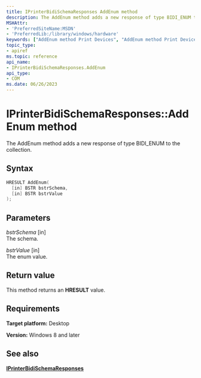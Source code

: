 ```yaml
---
title: IPrinterBidiSchemaResponses AddEnum method
description: The AddEnum method adds a new response of type BIDI_ENUM to the collection.
MSHAttr:
- 'PreferredSiteName:MSDN'
- 'PreferredLib:/library/windows/hardware'
keywords: ["AddEnum method Print Devices", "AddEnum method Print Devices , IPrinterBidiSchemaResponses interface", "IPrinterBidiSchemaResponses interface Print Devices , AddEnum method"]
topic_type:
- apiref
ms.topic: reference
api_name:
- IPrinterBidiSchemaResponses.AddEnum
api_type:
- COM
ms.date: 06/26/2023
---
```


# IPrinterBidiSchemaResponses::AddEnum method

The AddEnum method adds a new response of type BIDI_ENUM to the collection.

## Syntax

```cpp
HRESULT AddEnum(
  [in] BSTR bstrSchema,
  [in] BSTR bstrValue
);
```

## Parameters

*bstrSchema* \[in\]  
The schema.

*bstrValue* \[in\]  
The enum value.

## Return value

This method returns an **HRESULT** value.

## Requirements

**Target platform:** Desktop

**Version:** Windows 8 and later

## See also

[**IPrinterBidiSchemaResponses**](iprinterbidischemaresponses.md)

